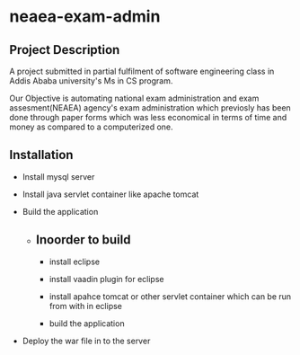 neaea-exam-admin
================
Project Description
-------------------
 A project submitted in partial fulfilment of software engineering class in Addis Ababa university's Ms in CS program.

 Our Objective is automating national exam administration and exam assesment(NEAEA) agency's exam administration which previosly has been done through paper forms which was less economical in terms of time and money as compared to a computerized one.
 
Installation
------------
 
 * Install mysql server
 
 * Install java servlet container like apache tomcat
 
 * Build the application
 
    * Inoorder to build
      -----------------
     
      * install eclipse
      
      * install vaadin plugin for eclipse
      
      * install apahce tomcat or other servlet container which can be run from with in eclipse
      
      * build the application
      
 * Deploy the war file in to the server
 
